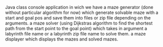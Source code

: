 Java class console application in wich we have 
a maze generator (done without particular algorithm for now) which generate solvable maze with a start and goal pos and save them into files or zip file depending on the arguments.
a maze solver (using Dijkstras algorithm to find the shortest path from the start point to the goal point) which takes in argument a labyrinth file name or a labyrinth zip file name to solve them.
a maze displayer which displays the mazes and solved mazes.
